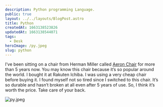```yaml
---
description: Python programming Language.
public: true
layout: ../../layouts/BlogPost.astro
title: Python
createdAt: 1663138523826
updatedAt: 1663138544071
tags:
  - Desk
heroImage: /py.jpeg
slug: python
---
```



I’ve been sitting on a chair from Herman Miller called [Aeron Chair](https://amzn.to/3mzPwFZ) for more than 5 years now. You may know this chair because it’s so popular around the world. I bought it at Rakuten Ichiba. I was using a very cheap chair before buying it. I found myself not so tired since I switched to this chair. It’s so durable and hasn’t broken at all even after 5 years of use. So, I think it’s worth the price. Take care of your back.

![py.jpeg](/py.jpeg)
